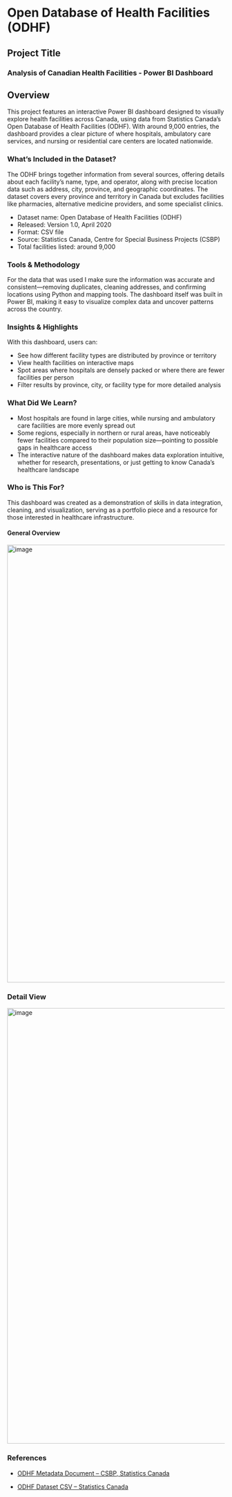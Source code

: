 
# Open Database of Health Facilities (ODHF) 

## Project Title
### Analysis of Canadian Health Facilities - Power BI Dashboard

## Overview

This project features an interactive Power BI dashboard designed to visually explore health facilities across Canada, using data from Statistics Canada’s Open Database of Health Facilities (ODHF). With around 9,000 entries, the dashboard provides a clear picture of where hospitals, ambulatory care services, and nursing or residential care centers are located nationwide.

### What’s Included in the Dataset?

The ODHF brings together information from several sources, offering details about each facility’s name, type, and operator, along with precise location data such as address, city, province, and geographic coordinates. The dataset covers every province and territory in Canada but excludes facilities like pharmacies, alternative medicine providers, and some specialist clinics.

- Dataset name: Open Database of Health Facilities (ODHF)
- Released: Version 1.0, April 2020
- Format: CSV file
- Source: Statistics Canada, Centre for Special Business Projects (CSBP)
- Total facilities listed: around 9,000

### Tools & Methodology

For the data that was used I make sure the information was accurate and consistent—removing duplicates, cleaning addresses, and confirming locations using Python and mapping tools.
The dashboard itself was built in Power BI, making it easy to visualize complex data and uncover patterns across the country.

### Insights & Highlights
With this dashboard, users can:
- See how different facility types are distributed by province or territory
- View health facilities on interactive maps
- Spot areas where hospitals are densely packed or where there are fewer facilities per person
- Filter results by province, city, or facility type for more detailed analysis

### What Did We Learn?

- Most hospitals are found in large cities, while nursing and ambulatory care facilities are more evenly spread out
- Some regions, especially in northern or rural areas, have noticeably fewer facilities compared to their population size—pointing to possible gaps in healthcare access
- The interactive nature of the dashboard makes data exploration intuitive, whether for research, presentations, or just getting to know Canada’s healthcare landscape

### Who is This For?

This dashboard was created as a demonstration of skills in data integration, cleaning, and visualization, serving as a portfolio piece and a resource for those interested in healthcare infrastructure.

#### General Overview

<img width="1917" height="1011" alt="image" src="https://github.com/user-attachments/assets/14d24f70-1e1d-4bf5-803c-b556fb3a4ccf" />

### Detail View

<img width="1919" height="1006" alt="image" src="https://github.com/user-attachments/assets/1798d8f0-fe2a-4df6-9461-25f3a07aca60" />

### References

- [ODHF Metadata Document – CSBP, Statistics Canada](https://open.canada.ca/data/en/dataset/a1bcd4ee-8e57-499b-9c6f-94f6902fdf32/resource/a21f14c3-66fe-4736-8548-d84ff06f09d8)
  
- [ODHF Dataset CSV – Statistics Canada](https://open.canada.ca/data/en/dataset/a1bcd4ee-8e57-499b-9c6f-94f6902fdf32/resource/a65aac21-7646-4e92-a619-356628efd669)
